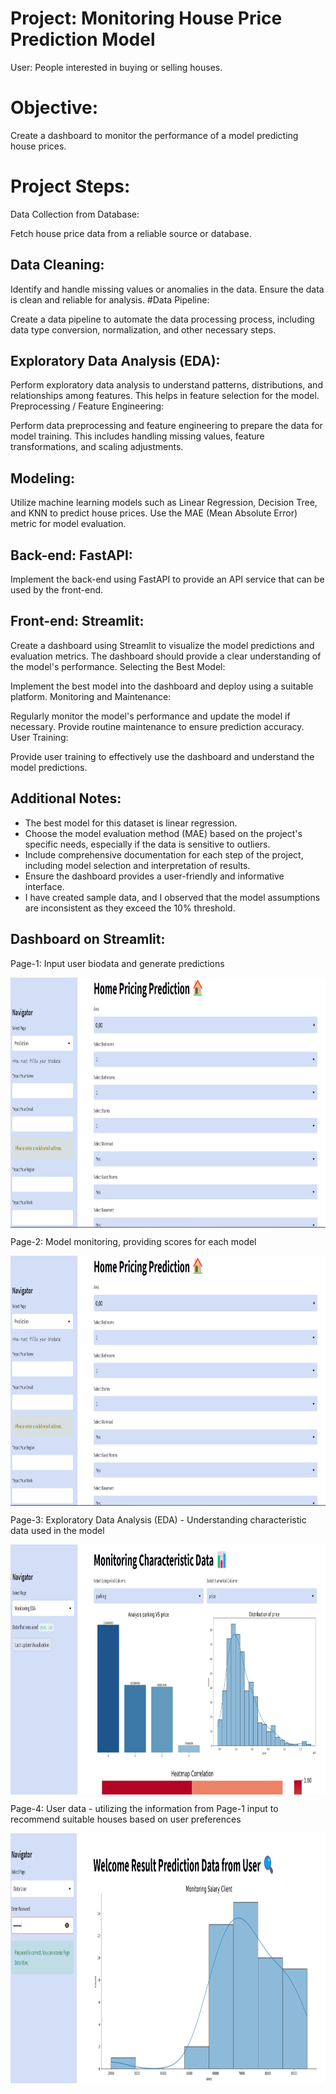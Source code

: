 # Project: Monitoring House Price Prediction Model
User:
People interested in buying or selling houses.

# Objective:
Create a dashboard to monitor the performance of a model predicting house prices.

# Project Steps:
Data Collection from Database:

Fetch house price data from a reliable source or database.
## Data Cleaning:

Identify and handle missing values or anomalies in the data. Ensure the data is clean and reliable for analysis.
#Data Pipeline:

Create a data pipeline to automate the data processing process, including data type conversion, normalization, and other necessary steps.
## Exploratory Data Analysis (EDA):

Perform exploratory data analysis to understand patterns, distributions, and relationships among features. This helps in feature selection for the model.
Preprocessing / Feature Engineering:

Perform data preprocessing and feature engineering to prepare the data for model training. This includes handling missing values, feature transformations, and scaling adjustments.
## Modeling:

Utilize machine learning models such as Linear Regression, Decision Tree, and KNN to predict house prices. Use the MAE (Mean Absolute Error) metric for model evaluation.
## Back-end: FastAPI:

Implement the back-end using FastAPI to provide an API service that can be used by the front-end.
## Front-end: Streamlit:

Create a dashboard using Streamlit to visualize the model predictions and evaluation metrics. The dashboard should provide a clear understanding of the model's performance.
Selecting the Best Model:

Implement the best model into the dashboard and deploy using a suitable platform.
Monitoring and Maintenance:

Regularly monitor the model's performance and update the model if necessary. Provide routine maintenance to ensure prediction accuracy.
User Training:

Provide user training to effectively use the dashboard and understand the model predictions.

## Additional Notes:
- The best model for this dataset is linear regression.
- Choose the model evaluation method (MAE) based on the project's specific needs, especially if the data is sensitive to outliers.
- Include comprehensive documentation for each step of the project, including model selection and interpretation of results.
- Ensure the dashboard provides a user-friendly and informative interface.
- I have created sample data, and I observed that the model assumptions are inconsistent as they exceed the 10% threshold.


## Dashboard on Streamlit:
Page-1:
Input user biodata and generate predictions

 <p>
<img align="center" src="image/page1.png" width="750" height="400" />
</p>

Page-2:
Model monitoring, providing scores for each model

 <p>
<img align="center" src="image/page2.png" width="750" height="400" />
</p>

Page-3:
Exploratory Data Analysis (EDA) - Understanding characteristic data used in the model
 
 <p>
<img align="center" src="image/page3.png" width="750" height="400" />
</p>

Page-4:
User data - utilizing the information from Page-1 input to recommend suitable houses based on user preferences
 
 <p>
<img align="center" src="image/page4.png" width="750" height="400" />
</p>
